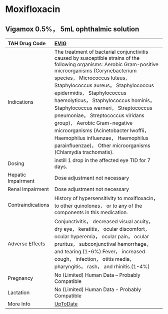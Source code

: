 # Moxifloxacin

## Vigamox 0.5%， 5mL ophthalmic solution

| TAH Drug Code      | [EVIG](https://www.tahsda.org.tw/drugs/hissearch.php?drug_code=EVIG)                                                                                                                                                                                                                                                                                                                                                                                                                                                                                        |
|:-------------------|:------------------------------------------------------------------------------------------------------------------------------------------------------------------------------------------------------------------------------------------------------------------------------------------------------------------------------------------------------------------------------------------------------------------------------------------------------------------------------------------------------------------------------------------------------------|
| Indications        | The treatment of bacterial conjunctivitis caused by susceptible strains of the following organisms: Aerobic Gram-positive microorganisms (Corynebacterium species， Micrococcus luteus， Staphylococcus aureus， Staphylococcus epidermidis， Staphylococcus haemolyticus， Staphylococcus hominis， Staphylococcus warneri， Streptococcus pneumoniae， Streptococcus viridans group)， Aerobic Gram-negative microorganisms (Acinetobacter lwoffii， Haemophilus influenzae， Haemophilus parainfluenzae)， Other microorganisms (Chlamydia trachomatis). |
| Dosing             | instill 1 drop in the affected eye TID for 7 days.                                                                                                                                                                                                                                                                                                                                                                                                                                                                                                          |
| Hepatic Impairment | Dose adjustment not necessary                                                                                                                                                                                                                                                                                                                                                                                                                                                                                                                               |
| Renal Impairment   | Dose adjustment not necessary                                                                                                                                                                                                                                                                                                                                                                                                                                                                                                                               |
| Contraindications  | History of hypersensitivity to moxifloxacin， to other quinolones， or to any of the components in this medication.                                                                                                                                                                                                                                                                                                                                                                                                                                         |
| Adverse Effects    | Conjunctivitis， decreased visual acuity， dry eye， keratitis， ocular discomfort， ocular hyperemia， ocular pain， ocular pruritus， subconjunctival hemorrhage， and tearing.(1-6%) Fever， increased cough， infection， otitis media， pharyngitis， rash， and rhinitis.(1-4%)                                                                                                                                                                                                                                                                       |
| Pregnancy          | No (Limited) Human Data – Probably Compatible                                                                                                                                                                                                                                                                                                                                                                                                                                                                                                               |
| Lactation          | No (Limited) Human Data - Probably Compatible                                                                                                                                                                                                                                                                                                                                                                                                                                                                                                               |
| More Info          | [UpToDate](https://www.uptodate.com/contents/moxifloxacin-drug-information)                                                                                                                                                                                                                                                                                                                                                                                                                                                                                 |

